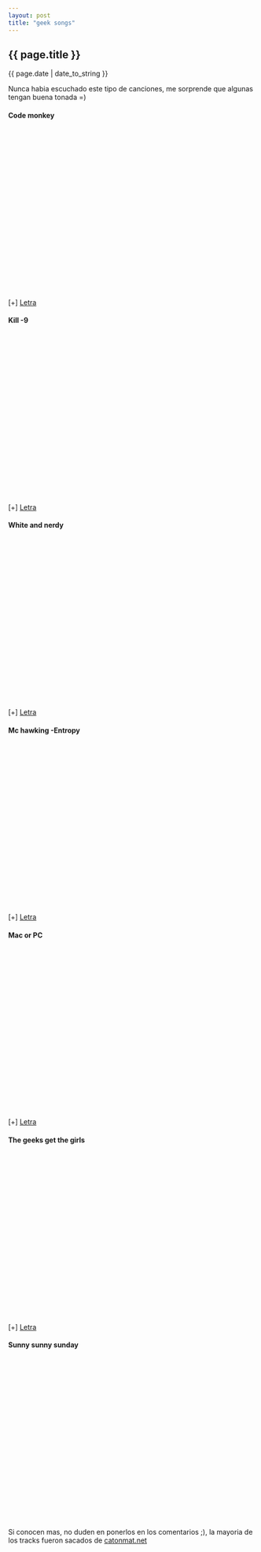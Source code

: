 ```yaml
---
layout: post
title: "geek songs"
---
```


## {{ page.title }}
<p class="date">{{ page.date | date_to_string }}</p>

<div class="p">Nunca habia escuchado este tipo de canciones, me sorprende que algunas tengan buena tonada =)
</div>

<h4>Code monkey</h4>
<div style="text-align:center;"><object width="425" height="344">
<param value="http://www.youtube.com/v/5W_wd9Qf0IE&amp;hl" name="movie">
<param value="true" name="allowFullScreen">
<param value="always" name="allowscriptaccess"><embed width="425" height="344" type="application/x-shockwave-flash" src="http://www.youtube.com/v/5W_wd9Qf0IE&amp;hl"></object>
</div>
<div class="p">[+] <a href="http://www.litetext.com/4pwd" target="_blank">Letra</a>
</div>

<h4>Kill -9</h4>
<div style="text-align:center;"><object width="425" height="344">
<param name="movie" value="http://www.youtube.com/v/Fow7iUaKrq4&amp;hl">
<param name="allowFullScreen" value="true">
<param name="allowscriptaccess" value="always"><embed width="425" height="344" src="http://www.youtube.com/v/Fow7iUaKrq4&amp;hl" type="application/x-shockwave-flash"></object>
</div>
<div class="p">[+] <a href="http://www.litetext.com/zx2x" target="_blank">Letra</a>
</div>

<h4>White and nerdy</h4>
<div style="text-align:center;"><object width="425" height="344">
<param name="movie" value="http://www.youtube.com/v/4p38vJcG_hM&amp;hl">
<param name="allowFullScreen" value="true">
<param name="allowscriptaccess" value="always"><embed width="425" height="344" src="http://www.youtube.com/v/4p38vJcG_hM&amp;hl" type="application/x-shockwave-flash"></object>
</div>
<div class="p">[+] <a href="http://www.litetext.com/1ah4" target="_blank">Letra</a>
</div>

<h4>Mc hawking -Entropy</h4>
<div style="text-align:center;"><object width="425" height="344">
<param name="movie" value="http://www.youtube.com/v/De4tjHFeABc&amp;hl">
<param name="allowFullScreen" value="true">
<param name="allowscriptaccess" value="always"><embed width="425" height="344" src="http://www.youtube.com/v/De4tjHFeABc&amp;hl" type="application/x-shockwave-flash"></object>
</div>
<div class="p">[+] <a href="http://www.litetext.com/43qb" target="_blank">Letra</a>
</div>

<h4>Mac or PC</h4>
<div style="text-align:center;"><object width="425" height="344">
<param name="movie" value="http://www.youtube.com/v/Jkrn6ecxthM&amp;hl">
<param name="allowFullScreen" value="true">
<param name="allowscriptaccess" value="always"><embed width="425" height="344" src="http://www.youtube.com/v/Jkrn6ecxthM&amp;hl" type="application/x-shockwave-flash"></object>
</div>
<div class="p">[+] <a href="http://www.litetext.com/g87q" target="_blank">Letra</a>
</div>

<h4>The geeks get the girls</h4>
<div style="text-align:center;"><object width="425" height="344">
<param name="movie" value="http://www.youtube.com/v/pDcz43pt6r4&amp;hl">
<param name="allowFullScreen" value="true">
<param name="allowscriptaccess" value="always"><embed width="425" height="344" src="http://www.youtube.com/v/pDcz43pt6r4&amp;hl" type="application/x-shockwave-flash"></object>
</div>
<div class="p">[+] <a href="http://www.litetext.com/b4d5" target="_blank">Letra</a>
</div>

<h4>Sunny sunny sunday</h4>
<div style="text-align:center;"><object width="425" height="344">
<param name="movie" value="http://www.youtube.com/v/B1b-oM72Pac&amp;hl">
<param name="allowFullScreen" value="true">
<param name="allowscriptaccess" value="always"><embed width="425" height="344" src="http://www.youtube.com/v/B1b-oM72Pac&amp;hl" type="application/x-shockwave-flash"></object>
</div>

<div class="p">Si conocen mas, no duden en ponerlos en los comentarios ;), la mayoria de los tracks fueron sacados de <a href="http://www.catonmat.net/blog/category/musical-geek-friday/" target="_blank">catonmat.net</a>
</div>
